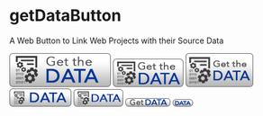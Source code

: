 getDataButton
=============

A Web Button to Link Web Projects with their Source Data

![180x60](https://raw.githubusercontent.com/betanyc/getDataButton/master/png/180x60.png)
![125x50](https://raw.githubusercontent.com/betanyc/getDataButton/master/png/125x50.png)
![120x60](https://raw.githubusercontent.com/betanyc/getDataButton/master/png/120x60.png)
![110x32](https://raw.githubusercontent.com/betanyc/getDataButton/master/png/110x32.png)
![88x31](https://raw.githubusercontent.com/betanyc/getDataButton/master/png/88x31.png)
![80x15](https://raw.githubusercontent.com/betanyc/getDataButton/master/png/80x15.png)
![36x13](https://raw.githubusercontent.com/betanyc/getDataButton/master/png/36x13.png)

